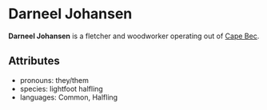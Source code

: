 # Darneel Johansen

**Darneel Johansen** is a fletcher and woodworker operating out of [Cape Bec](../cape-bec/cape-bec.md).

## Attributes

- pronouns: they/them
- species: lightfoot halfling
- languages: Common, Halfling
